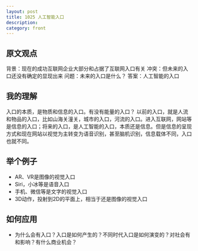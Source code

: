 ```yaml
---
layout: post
title: 1025 人工智能入口
description: 
category: front
---
```


## 原文观点
背景：现在的成功互联网企业大部分和占据了互联网入口有关
冲突：但未来的入口还没有确定的显现出来
问题：未来的入口是什么？
答案：人工智能的入口

## 我的理解
入口的本质，是物质和信息的入口。有没有能量的入口？
以前的入口，就是人流和物品的入口，比如山海关潼关，城市的入口，河流的入口。进入互联网，网站等是信息的入口；将来的入口，是人工智能的入口，本质还是信息。但是信息的呈现方式和现在网站以视觉为主转变为语音识别，甚至脑机识别，信息载体不同，入口也就不同。

## 举个例子
- AR、VR是图像的视觉入口
- Siri，小冰等是语音入口
- 手机、微信等是文字的视觉入口
- 3D动作，投射到2D的平面上，相当于还是图像的视觉入口

## 如何应用
- 为什么会有入口？入口是如何产生的？不同时代入口是如何演变的？对社会有和影响？有什么商业机会？